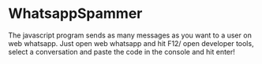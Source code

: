 # WhatsappSpammer
The javascript program sends as many messages as you want to a user on web whatsapp. Just open web whatsapp and hit F12/ open developer tools, select a conversation and paste the code in the console and hit enter!
